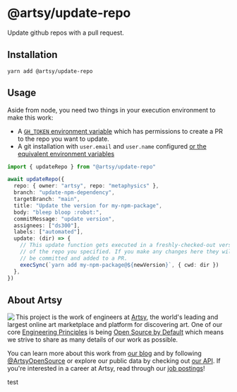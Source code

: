 # @artsy/update-repo

Update github repos with a pull request.

## Installation

    yarn add @artsy/update-repo

## Usage

Aside from node, you need two things in your execution environment to make this work:

- A [`GH_TOKEN` environment variable](https://help.github.com/en/github/authenticating-to-github/creating-a-personal-access-token-for-the-command-line) which has permissions to create a PR to the repo you want to update.
- A git installation with `user.email` and `user.name` configured [or the equivalent environment variables](https://git-scm.com/book/en/v2/Git-Internals-Environment-Variables)

```ts
import { updateRepo } from "@artsy/update-repo"

await updateRepo({
  repo: { owner: "artsy", repo: "metaphysics" },
  branch: "update-npm-dependency",
  targetBranch: "main",
  title: "Update the version for my-npm-package",
  body: "bleep bloop :robot:",
  commitMessage: "update version",
  assignees: ["ds300"],
  labels: ["automated"],
  update: (dir) => {
    // This update function gets executed in a freshly-checked-out version
    // of the repo you specified. If you make any changes here they will
    // be committed and added to a PR.
    execSync(`yarn add my-npm-package@${newVersion}`, { cwd: dir })
  },
})
```

## About Artsy

<a href="https://www.artsy.net/">
  <img align="left" src="https://avatars2.githubusercontent.com/u/546231?s=200&v=4"/>
</a>

This project is the work of engineers at [Artsy][footer_website], the world's
leading and largest online art marketplace and platform for discovering art.
One of our core [Engineering Principles][footer_principles] is being [Open
Source by Default][footer_open] which means we strive to share as many details
of our work as possible.

You can learn more about this work from [our blog][footer_blog] and by following
[@ArtsyOpenSource][footer_twitter] or explore our public data by checking out
[our API][footer_api]. If you're interested in a career at Artsy, read through
our [job postings][footer_jobs]!

[footer_website]: https://www.artsy.net/
[footer_principles]: https://github.com/artsy/README/blob/main/culture/engineering-principles.md
[footer_open]: https://github.com/artsy/README/blob/main/culture/engineering-principles.md#open-source-by-default
[footer_blog]: https://artsy.github.io/
[footer_twitter]: https://twitter.com/ArtsyOpenSource
[footer_api]: https://developers.artsy.net/
[footer_jobs]: https://www.artsy.net/jobs
test
